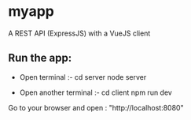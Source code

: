 # myapp
A REST API (ExpressJS) with a VueJS client

## Run the app:

- Open terminal :-
cd server
node server

- Open another terminal :-
cd client
npm run dev

Go to your browser and open : "http://localhost:8080"
